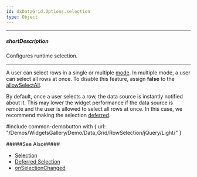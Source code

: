 ```yaml
---
id: dxDataGrid.Options.selection
type: Object
---
```

---
##### shortDescription
Configures runtime selection.

---
A user can select rows in a single or multiple [mode]({basewidgetpath}/Configuration/selection/#mode). In multiple mode, a user can select all rows at once. To disable this feature, assign **false** to the [allowSelectAll]({basewidgetpath}/Configuration/selection/#allowSelectAll).

By default, once a user selects a row, the data source is instantly notified about it. This may lower the widget performance if the data source is remote and the user is allowed to select all rows at once. In this case, we recommend making the selection [deferred](/Documentation/ApiReference/UI_Widgets/dxDataGrid/Configuration/selection/#deferred).

#include common-demobutton with {
    url: "/Demos/WidgetsGallery/Demo/Data_Grid/RowSelection/jQuery/Light/"
}

#####See Also#####
- [Selection](/Documentation/Guide/Widgets/DataGrid/Selection/)
- [Deferred Selection](/Documentation/Guide/Widgets/DataGrid/Enhance_Performance_on_Large_Datasets/#Deferred_Selection)
- [onSelectionChanged]({basewidgetpath}/Configuration/#onSelectionChanged)